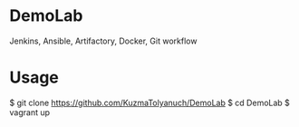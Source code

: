 # DemoLab
Jenkins, Ansible, Artifactory, Docker, Git workflow

# Usage
$ git clone https://github.com/KuzmaTolyanuch/DemoLab
$ cd DemoLab
$ vagrant up
